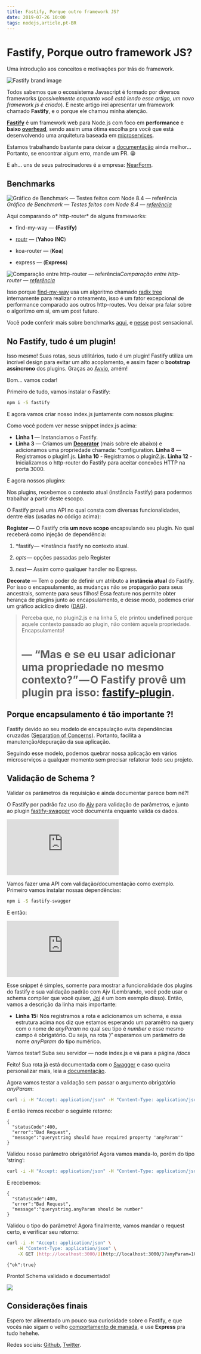 ```yaml
---
title: Fastify, Porque outro framework JS?
date: 2019-07-26 10:00
tags: nodejs,article,pt-BR
---
```


# Fastify, Porque outro framework JS?

Uma introdução aos conceitos e motivações por trás do framework.

![Fastify brand image](https://cdn-images-1.medium.com/max/4800/0*my2MwgjbxHWLU45c.png)

Todos sabemos que o ecossistema Javascript é formado por diversos frameworks (*possivelmente enquanto você está lendo esse artigo, um novo framework js é criado*). E neste artigo irei apresentar um framework chamado **Fastify**, e o porque ele chamou minha atenção.

[**Fastify**](https://github.com/fastify/fastify) é um framework web para Node.js com foco em **performance** e **baixo [overhead](https://en.wikipedia.org/wiki/Overhead_(computing))**, sendo assim uma ótima escolha pra você que está desenvolvendo uma arquitetura baseada em [microservices](https://en.wikipedia.org/wiki/Microservices).

Estamos trabalhando bastante para deixar a [documentação](https://github.com/fastify/fastify#documentation) ainda melhor… Portanto, se encontrar algum erro, mande um PR. 😁

E ah… uns de seus patrocinadores é a empresa: [NearForm](https://www.nearform.com/).

## Benchmarks

![Gráfico de Benchmark — Testes feitos com Node 8.4 — [referência](https://www.nearform.com/blog/reaching-ludicrous-speed-with-fastify/)](https://cdn-images-1.medium.com/max/2000/1*O9vo3b_G0gf8PM1xpaZl0w.png)*Gráfico de Benchmark — Testes feitos com Node 8.4 — [referência](https://www.nearform.com/blog/reaching-ludicrous-speed-with-fastify/)*

Aqui comparando o* http-router* de alguns frameworks:

* find-my-way — **(Fastify)**

* [routr](https://github.com/yahoo/routr) — (**Yahoo INC**)

* koa-router — (**Koa**)

* express — (**Express**)

![Comparação entre http-router — [referência](https://www.nearform.com/blog/reaching-ludicrous-speed-with-fastify/)](https://cdn-images-1.medium.com/max/2000/1*8Ist58BSMOFPHnl-VPYsAA.png)*Comparação entre http-router — [referência](https://www.nearform.com/blog/reaching-ludicrous-speed-with-fastify/)*

Isso porque [find-my-way](https://github.com/delvedor/find-my-way) usa um algoritmo chamado [radix tree](https://en.wikipedia.org/wiki/Radix_tree) internamente para realizar o roteamento, isso é um fator excepcional de performance comparado aos outros http-routes. Vou deixar pra falar sobre o algoritmo em si, em um post futuro.

Você pode conferir mais sobre benchmarks [aqui](https://www.fastify.io/benchmarks/), e [nesse](https://www.nearform.com/blog/reaching-ludicrous-speed-with-fastify/) post sensacional.

## No Fastify, tudo é um plugin!

Isso mesmo! Suas rotas, seus utilitários, tudo é um plugin! Fastify utiliza um incrível design para evitar um alto acoplamento, e assim fazer o **bootstrap assíncrono** dos plugins. Graças ao [Avvio](https://github.com/mcollina/avvio), amém!

Bom… vamos codar!

Primeiro de tudo, vamos instalar o Fastify:
```sh
npm i -S fastify
```

E agora vamos criar nosso index.js juntamente com nossos plugins:

<script src="https://gist.github.com/RafaelGSS/e951398544cf06e8538774d546d091c1.js"></script>

Como você podem ver nesse snippet index.js acima:

* **Linha 1** — Instanciamos o Fastify.
* **Linha 3** — Criamos um [**Decorator**](https://github.com/fastify/fastify/blob/master/docs/Decorators.md) (mais sobre ele abaixo) e adicionamos uma propriedade chamada: *configuration.
**Linha 8** — Registramos o plugin1.js.
**Linha 10** - Registramos o plugin2.js.
**Linha 12** - Inicializamos o http-router do Fastify para aceitar conexões HTTP na porta 3000.

E agora nossos plugins:

<script src="https://gist.github.com/RafaelGSS/55653247c21ec4397cf4abd9438baecd.js"></script>

Nos plugins, recebemos o contexto atual (instância Fastify) para podermos trabalhar a partir deste escopo.

O Fastify provê uma API no qual consta com diversas funcionalidades, dentre elas (usadas no código acima):

**Register —** O Fastify cria **um novo scopo** encapsulando seu plugin. No qual receberá como injeção de dependência:

1. *fastify — *Instância fastify no contexto atual.

1. *opts* — opções passadas pelo Register

1. *next* — Assim como qualquer handler no Express.

**Decorate** — Tem o poder de definir um atributo a **instância atual** do Fastify. Por isso o encapsulamento, as mudanças não se propagarão para seus ancestrais, somente para seus filhos! Essa feature nos permite obter herança de plugins junto ao encapsulamento, e desse modo, podemos criar um gráfico acíclico direto ([DAG](https://en.wikipedia.org/wiki/Directed_acyclic_graph)).
> Perceba que, no plugin2.js e na linha 5, ele printou **undefined** porque aquele contexto passado ao plugin, não contém aquela propriedade. Encapsulamento!
> # — __“Mas e se eu usar adicionar uma propriedade no mesmo contexto?”__ — O Fastify provê um plugin pra isso: [**fastify-plugin**](https://www.npmjs.com/package/fastify-plugin).

## Porque encapsulamento é tão importante ?!

Fastify devido ao seu modelo de encapsulação evita dependências cruzadas ([Separation of Concerns](https://en.wikipedia.org/wiki/Separation_of_concerns)). Portanto, facilita a manutenção/depuração da sua aplicação.

Seguindo esse modelo, podemos quebrar nossa aplicação em vários microserviços a qualquer momento sem precisar refatorar todo seu projeto.

## Validação de Schema ?

Validar os parâmetros da requisição e ainda documentar parece bom né?!

O Fastify por padrão faz uso do [Ajv](https://github.com/epoberezkin/ajv) para validação de parâmetros, e junto ao plugin [fastify-swagger](https://github.com/fastify/fastify-swagger) você documenta enquanto valida os dados.

<iframe src="https://medium.com/media/623d47fcd337825013d008952fdd8079" frameborder=0></iframe>

Vamos fazer uma API com validação/documentação como exemplo.
Primeiro vamos instalar nossas dependências:

```sh
npm i -S fastify-swagger
```

E então:

<iframe src="https://medium.com/media/aea8e965500546aecfed89074f112c80" frameborder=0></iframe>

Esse snippet é simples, somente para mostrar a funcionalidade dos plugins do fastify e sua validação padrão com Ajv (Lembrando, você pode usar o schema compiler que você quiser, [Joi](https://github.com/hapijs/joi) é um bom exemplo disso). Então, vamos a descrição da linha mais importante:

* **Linha 15:** Nós registramos a rota e adicionamos um schema, e essa estrutura acima nos diz que estamos esperando um paramêtro na query com o nome de *anyParam* no qual seu tipo é *number* e esse mesmo campo é obrigatório. Ou seja, na rota *’/’* esperamos um parâmetro de nome *anyParam* do tipo numérico.

Vamos testar! Suba seu servidor — node index.js e vá para a página */docs*

Feito! Sua rota já está documentada com o [Swagger](https://swagger.io/) e caso queira personalizar mais, leia a [documentação](https://github.com/fastify/fastify-swagger).

Agora vamos testar a validação sem passar o argumento obrigatório *anyParam*:

```sh
curl -i -H "Accept: application/json" -H "Content-Type: application/json" -X GET http://localhost:3000/
```

E então iremos receber o seguinte retorno:

    {
      "statusCode":400,
      "error":"Bad Request",
      "message":"querystring should have required property 'anyParam'"
    }


Validou nosso parâmetro obrigatório! Agora vamos manda-lo, porém do tipo ‘string’:

```sh
curl -i -H "Accept: application/json" -H "Content-Type: application/json" -X GET [http://localhost:3000/](http://localhost:3000/)?anyParam=stringQualquer
```

E recebemos:

    {
      "statusCode":400,
      "error":"Bad Request",
      "message":"querystring.anyParam should be number"
    }

Validou o tipo do parâmetro! Agora finalmente, vamos mandar o request certo, e verificar seu retorno:

```sh
curl -i -H "Accept: application/json" \
    -H "Content-Type: application/json" \
    -X GET [http://localhost:3000/](http://localhost:3000/)?anyParam=10
```

    {"ok":true}

Pronto! Schema validado e documentado!

![](https://cdn-images-1.medium.com/max/2000/1*LXYBULSDZT9a-aNpxQf1Sg.gif)

## Considerações finais

Espero ter alimentado um pouco sua curiosidade sobre o Fastify, e que vocês não sigam o velho [comportamento de manada](https://www.bbc.com/portuguese/brasil-42243930), e use **Express** pra tudo hehehe.

Redes sociais: [Github](https://github.com/RafaelGSS), [Twitter](https://twitter.com/_rafaelgss).
